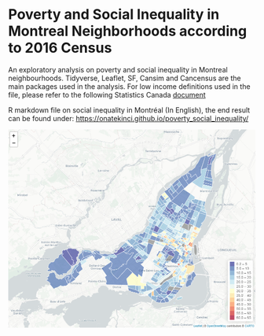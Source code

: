 # Poverty and Social Inequality in Montreal Neighborhoods according to 2016 Census
An exploratory analysis on poverty and social inequality in Montreal neighbourhoods. Tidyverse, Leaflet, SF, Cansim and Cancensus are the main packages used in the analysis. For low income definitions used in the file, please refer to the following Statistics Canada [document](https://www150.statcan.gc.ca/n1/pub/75f0011x/2012001/notes/low-faible-eng.htm)

R markdown file on social inequality in Montréal (In English), the end result can be found under:
https://onatekinci.github.io/poverty_social_inequality/

![alt text](https://github.com/onatekinci/poverty_social_inequality/blob/master/images/seniors_lico_at_2016.png)


